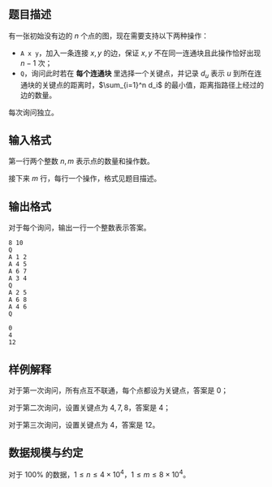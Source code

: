 ## 题目描述

有一张初始没有边的 $n$ 个点的图，现在需要支持以下两种操作：

- `A x y`，加入一条连接 $x,y$ 的边，保证 $x,y$ 不在同一连通块且此操作恰好出现 $n-1$ 次；
- `Q`，询问此时若在 **每个连通块** 里选择一个关键点，并记录 $d_u$ 表示 $u$ 到所在连通块的关键点的距离时，$\sum_{i=1}^n d_i$ 的最小值，距离指路径上经过的边的数量。

每次询问独立。


## 输入格式

第一行两个整数 $n,m$ 表示点的数量和操作数。

接下来 $m$ 行，每行一个操作，格式见题目描述。

## 输出格式

对于每个询问，输出一行一个整数表示答案。

```input1
8 10
Q
A 1 2
A 4 5
A 6 7
A 3 4
Q
A 2 5
A 6 8
A 4 6
Q
```

```output1
0
4
12
```

## 样例解释

对于第一次询问，所有点互不联通，每个点都设为关键点，答案是 $0$；

对于第二次询问，设置关键点为 $4,7,8$，答案是 $4$；

对于第三次询问，设置关键点为 $4$，答案是 $12$。

## 数据规模与约定

对于 $100\%$ 的数据，$1\leq n\leq 4\times 10^4$，$1\leq m\leq 8\times 10^4$。

